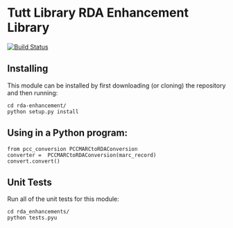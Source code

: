 # Tutt Library RDA Enhancement Library

[![Build Status](https://travis-ci.org/Tutt-Library/rda-enhancement.svg)](https://travis-ci.org/Tutt-Library/rda-enhancement)

## Installing
This module can be installed by first downloading (or cloning) the
repository and then running:

    cd rda-enhancement/
    python setup.py install

## Using in a Python program:

    from pcc_conversion PCCMARCtoRDAConversion
    converter =  PCCMARCtoRDAConversion(marc_record)
    convert.convert()

## Unit Tests
Run all of the unit tests for this module:

    cd rda_enhancements/
    python tests.pyu
